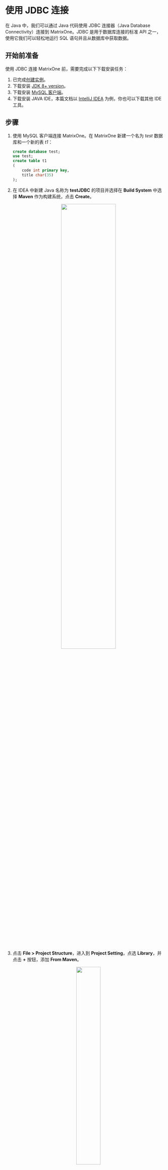 # 使用 JDBC 连接

在 Java 中，我们可以通过 Java 代码使用 JDBC 连接器（Java Database Connectivity）连接到 MatrixOne。JDBC 是用于数据库连接的标准 API 之一，使用它我们可以轻松地运行 SQL 语句并且从数据库中获取数据。

## 开始前准备

使用 JDBC 连接 MatrixOne 前，需要完成以下下载安装任务：

1. 已完成[创建实例](../../../Instance-Mgmt/create-instance/create-serverless-instance.md)。
2. 下载安装 [JDK 8+ version](https://www.oracle.com/sg/java/technologies/javase/javase8-archive-downloads.html)。
3. 下载安装 [MySQL 客户端](https://dev.mysql.com/downloads/mysql/)。
4. 下载安装 JAVA IDE，本篇文档以 [IntelliJ IDEA](https://www.jetbrains.com/idea/) 为例，你也可以下载其他 IDE 工具。

## 步骤

1. 使用 MySQL 客户端连接 MatrixOne。在 MatrixOne 新建一个名为 *test* 数据库和一个新的表 *t1*：

    ```sql
    create database test;
    use test;
    create table t1
    (
        code int primary key,
        title char(35)
    );
    ```

2. 在 IDEA 中新建 Java 名称为 **testJDBC** 的项目并选择在 **Build System** 中选择 **Maven** 作为构建系统，点击 **Create**。

    <div align="center">
    <img src=https://community-shared-data-1308875761.cos.ap-beijing.myqcloud.com/artwork/docs/develop/JDBC_connect/JDBC-create-project.png width=60% heigth=60%/>
    </div>

3. 点击 **File > Project Structure**，进入到 **Project Setting**，点选 **Library**，并点击 **+** 按钮，添加 **From Maven**。

    <div align="center">
    <img src=https://community-shared-data-1308875761.cos.ap-beijing.myqcloud.com/artwork/docs/develop/JDBC_connect/JDBC-project-structure.png width=40% heigth=40%/>
    </div>

    <div align="center">
    <img src=https://community-shared-data-1308875761.cos.ap-beijing.myqcloud.com/artwork/docs/develop/JDBC_connect/JDBC-from-maven.png width=60% heigth=60%/>
    </div>

4. 输入框中输入 **mysql-connector-java** 搜索整个库，选择 **mysql:mysql-connector-java:8.0.30**，应用到本项目中。

    <div align="center">
    <img src=https://community-shared-data-1308875761.cos.ap-beijing.myqcloud.com/artwork/docs/develop/JDBC_connect/JDBC-add-driver.png width=60% heigth=60%/>
    </div>

5. 修改 **src/main/java/org/example/Main.java** 中的默认 Java 源代码。如下面的代码示例中所示，这段代码使用连接地址和凭据创建连接。连接到 MatrixOne 后，你可以使用 Java 语言对 MatrixOne 数据库和表进行操作。

    有关如何使用 JDBC 在 MatrixOne 中开发 CRUD（创建、读取、更新、删除）应用程序的完整示例，参考 [Java CRUD 示例](../../Tutorial/develop-java-crud-demo.md)。

    ```java
    package org.example;

    import java.sql.Connection;
    import java.sql.DriverManager;
    import java.sql.SQLException;



    public class Main {


        private static String jdbcURL = "jdbc:mysql://freetier-01.cn-hangzhou.cluster.matrixonecloud.cn:6001/test";
        private static String jdbcUsername = "585b49fc_852b_4bd1_b6d1_d64bc1d8xxxx:admin:accountadmin";
        private static String jdbcPassword = "your_password";

        public static void main(String[] args) {


            try {
                Connection connection = DriverManager.getConnection(jdbcURL, jdbcUsername, jdbcPassword);
                // Do something with the Connection

            } catch (SQLException ex) {
                // handle any errors
                System.out.println("SQLException: " + ex.getMessage());
                System.out.println("SQLState: " + ex.getSQLState());
                System.out.println("VendorError: " + ex.getErrorCode());
            }
        }
    }

    ```

## 参考文档

有关 MatrixOne 对 JDBC 特性支持的完整列表，参见 [MatrixOne 的 JDBC 功能支持列表](../../../Reference/Limitations/mo-jdbc-feature-list.md)。
